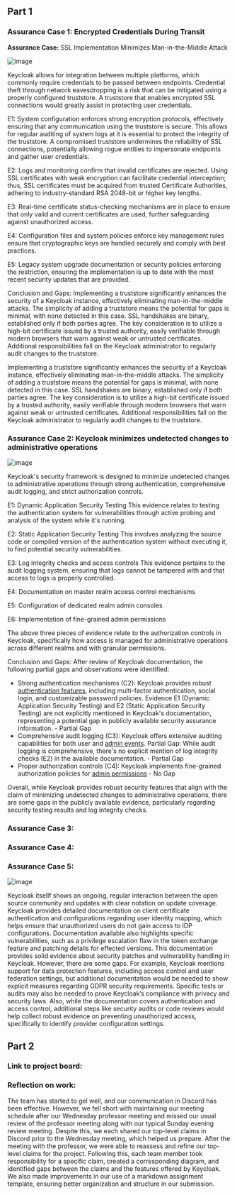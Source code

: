 ## Part 1

<!--- Nick --->
### Assurance Case 1: Encrypted Credentials During Transit
**Assurance Case:** SSL Implementation Minimizes Man-in-the-Middle Attack

![image](https://github.com/user-attachments/assets/704dbc07-1008-4689-a111-3adc051ce6c6)

Keycloak allows for integration between multiple platforms, which commonly require credentials to be passed between endpoints. Credential theft through network eavesdropping is a risk that can be mitigated using a properly configured truststore. A truststore that enables encrypted SSL connections would greatly assist in protecting user credentials.

E1: System configuration enforces strong encryption protocols, effectively ensuring that any communication using the truststore is secure. This allows for regular auditing of system logs at it is essential to protect the integrity of the truststore. A compromised truststore undermines the reliability of SSL connections, potentially allowing rogue entities to impersonate endpoints and gather user credentials.

E2: Logs and monitoring confirm that invalid certificates are rejected. Using SSL certificates with weak encryption can facilitate credential interception; thus, SSL certificates must be acquired from trusted Certificate Authorities, adhering to industry-standard RSA 2048-bit or higher key lengths.

E3: Real-time certificate status-checking mechanisms are in place to ensure that only valid and current certificates are used, further safeguarding against unauthorized access.

E4: Configuration files and system policies enforce key management rules ensure that cryptographic keys are handled securely and comply with best practices.

E5: Legacy system upgrade documentation or security policies enforcing the restriction, ensuring the implementation is up to date with the most recent security updates that are provided.

Conclusion and Gaps: Implementing a truststore significantly enhances the security of a Keycloak instance, effectively eliminating man-in-the-middle attacks. The simplicity of adding a truststore means the potential for gaps is minimal, with none detected in this case. SSL handshakes are binary, established only if both parties agree. The key consideration is to utilize a high-bit certificate issued by a trusted authority, easily verifiable through modern browsers that warn against weak or untrusted certificates. Additional responsibilities fall on the Keycloak administrator to regularly audit changes to the truststore.

Implementing a truststore significantly enhances the security of a Keycloak instance, effectively eliminating man-in-the-middle attacks. The simplicity of adding a truststore means the potential for gaps is minimal, with none detected in this case. SSL handshakes are binary, established only if both parties agree. The key consideration is to utilize a high-bit certificate issued by a trusted authority, easily verifiable through modern browsers that warn against weak or untrusted certificates. Additional responsibilities fall on the Keycloak administrator to regularly audit changes to the truststore.


<!--- End- Nick --->

<!--- Start- Mike --->
### Assurance Case 2:  Keycloak minimizes undetected changes to administrative operations
![image](/Assurance_Cases/web_console/%20undetected-changes.png)

Keycloak's security framework is designed to minimize undetected changes to administrative operations through strong authentication, comprehensive audit logging, and strict authorization controls.

E1: Dynamic Application Security Testing
This evidence relates to testing the authentication system for vulnerabilities through active probing and analysis of the system while it's running. 

E2: Static Application Security Testing
This involves analyzing the source code or compiled version of the authentication system without executing it, to find potential security vulnerabilities. 

E3: Log integrity checks and access controls
This evidence pertains to the audit logging system, ensuring that logs cannot be tampered with and that access to logs is properly controlled. 

E4: Documentation on master realm access control mechanisms

E5: Configuration of dedicated realm admin consoles

E6: Implementation of fine-grained admin permissions

The above three pieces of evidence relate to the authorization controls in Keycloak, specifically how access is managed for administrative operations across different realms and with granular permissions.

Conclusion and Gaps: After review of Keycloak documentation, the following partial gaps and observations were identified:

- Strong authentication mechanisms (C2):
    Keycloak provides robust [authentication features](https://www.keycloak.org/docs/latest/server_admin/#configuring-authentication_server_administration_guide), including multi-factor authentication, social login, and customizable password policies. Evidence E1 (Dynamic Application Security Testing) and E2 (Static Application Security Testing) are not explicitly mentioned in Keycloak's documentation, representing a potential gap in publicly available security assurance information. - Partial Gap
- Comprehensive audit logging (C3):
    Keycloak offers extensive auditing capabilities for both user and [admin events](https://www.keycloak.org/docs/latest/server_admin/#auditing-admin-events_).
    Partial Gap: While audit logging is comprehensive, there's no explicit mention of log integrity checks (E2) in the available documentation. - Partial Gap
- Proper authorization controls (C4):
    Keycloak implements fine-grained authorization policies for [admin permissions](https://www.keycloak.org/docs/latest/server_admin/#_admin_permissions) - No Gap

 Overall, while Keycloak provides robust security features that align with the claim of minimizing undetected changes to administrative operations, there are some gaps in the publicly available evidence, particularly regarding security testing results and log integrity checks.   

<!--- End- Mike --->

<!--- Start - Connor --->
### Assurance Case 3:



<!--- End - Connor --->


<!--- Start - Damian --->
### Assurance Case 4: 



<!--- End - Damian --->


<!--- Start - Brian --->
### Assurance Case 5: 
![image](https://github.com/user-attachments/assets/bb9d4a4e-216a-434f-a210-923ca81b40f6)


Keycloak itsellf shows an ongoing, regular interaction between the open source community and updates with clear notation on update coverage.  Keycloak provides detailed documentation on client certificate authentication and configurations regarding user identity mapping, which helps ensure that unauthorized users do not gain access to IDP configurations.  Documentation available also highlights specific vulnerabilities, such as a privilege escalation flaw in the token exchange feature and patching details for effected versions.  This documentation provides solid evidence about security patches and vulnerability handling in Keycloak.  However, there are some gaps.  For example, Keycloak mentions support for data protection features, including access control and user federation settings, but additional documentation would be needed to show explicit measures regarding GDPR security requirements.  Specific tests or audits may also be needed to prove Keycloak’s compliance with privacy and security laws.  Also, while the documentation covers authentication and access control, additional steps like security audits or code reviews would help collect robust evidence on preventing unauthorized access, specifically to identify provider configuration settings.

<!--- End - Brian --->


## Part 2

### Link to project board: 

### Reflection on work:
The team has started to gel well, and our communication in Discord has been effective. However, we fell short with maintaining our meeting schedule after our Wednesday professor meeting and missed our usual review of the professor meeting along with our typical Sunday evening review meeting. Despite this, we each shared our top-level claims in Discord prior to the Wednesday meeting, which helped us prepare. After the meeting with the professor, we were able to reassess and refine our top-level claims for the project. Following this, each team member took responsibility for a specific claim, created a corresponding diagram, and identified gaps between the claims and the features offered by Keycloak. We also made improvements in our use of a markdown assignment template, ensuring better organization and structure in our submission.

